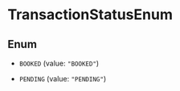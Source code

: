 

# TransactionStatusEnum

## Enum


* `BOOKED` (value: `"BOOKED"`)

* `PENDING` (value: `"PENDING"`)



